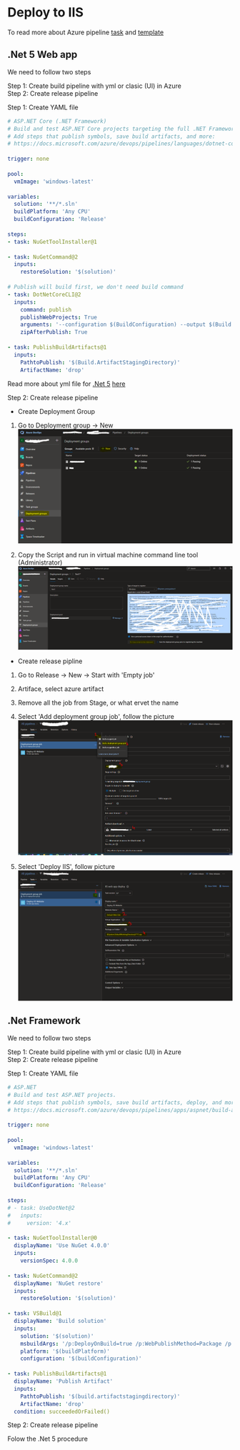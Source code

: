 # Deploy to IIS

To read more about Azure pipeline [task](https://docs.microsoft.com/en-us/azure/devops/pipelines/tasks/?view=azure-devops) and [template](https://github.com/microsoft/azure-pipelines-yaml)

## .Net 5 Web app

We need to follow two steps

  Step 1: Create build pipeline with yml or clasic (UI) in Azure  
  Step 2: Create release pipeline

Step 1: Create YAML file

```yml
# ASP.NET Core (.NET Framework)
# Build and test ASP.NET Core projects targeting the full .NET Framework.
# Add steps that publish symbols, save build artifacts, and more:
# https://docs.microsoft.com/azure/devops/pipelines/languages/dotnet-core

trigger: none

pool:
  vmImage: 'windows-latest'

variables:
  solution: '**/*.sln'
  buildPlatform: 'Any CPU'
  buildConfiguration: 'Release'

steps:
- task: NuGetToolInstaller@1

- task: NuGetCommand@2
  inputs:
    restoreSolution: '$(solution)'

# Publish will build first, we don't need build command
- task: DotNetCoreCLI@2
  inputs:
    command: publish
    publishWebProjects: True
    arguments: '--configuration $(BuildConfiguration) --output $(Build.ArtifactStagingDirectory)'
    zipAfterPublish: True

- task: PublishBuildArtifacts@1
  inputs:
    PathtoPublish: '$(Build.ArtifactStagingDirectory)'
    ArtifactName: 'drop'
```

Read more about yml file for [.Net 5](https://docs.microsoft.com/azure/devops/pipelines/languages/dotnet-core) [here](https://docs.microsoft.com/en-us/azure/devops/pipelines/apps/cd/deploy-webdeploy-iis-deploygroups?view=azure-devops)

Step 2: Create release pipeline

* Create Deployment Group

1. Go to Deployment group -> New ![DeploymentGroup](DeploymentGroup.PNG)

2. Copy the Script and run in virtual machine command line tool (Administrator) ![DeploymentGroup](https://github.com/MofaggolHoshen/Exercises/blob/master/ThinkThrough/AzureCICDPipline/DeployToVMIIS/DeploymentGroup2.PNG)

* Create release pipline

1. Go to Release -> New -> Start with 'Empty job'

2. Artiface, select azure artifact

3. Remove all the job from Stage, or what ervet the name

4. Select 'Add deployment group job', follow the picture ![Release](ReleasePipline.png)

5. Select 'Deploy IIS', follow picture ![Release](https://github.com/MofaggolHoshen/Exercises/blob/master/ThinkThrough/AzureCICDPipline/DeployToVMIIS/ReleasePipline2.PNG)

## .Net Framework

We need to follow two steps

  Step 1: Create build pipeline with yml or clasic (UI) in Azure  
  Step 2: Create release pipeline

Step 1: Create YAML file

```yml
# ASP.NET
# Build and test ASP.NET projects.
# Add steps that publish symbols, save build artifacts, deploy, and more:
# https://docs.microsoft.com/azure/devops/pipelines/apps/aspnet/build-aspnet-4

trigger: none

pool:
  vmImage: 'windows-latest'

variables:
  solution: '**/*.sln'
  buildPlatform: 'Any CPU'
  buildConfiguration: 'Release'

steps:
# - task: UseDotNet@2
#   inputs:
#     version: '4.x'

- task: NuGetToolInstaller@0
  displayName: 'Use NuGet 4.0.0'
  inputs:
    versionSpec: 4.0.0

- task: NuGetCommand@2
  displayName: 'NuGet restore'
  inputs:
    restoreSolution: '$(solution)'

- task: VSBuild@1
  displayName: 'Build solution'
  inputs:
    solution: '$(solution)'
    msbuildArgs: '/p:DeployOnBuild=true /p:WebPublishMethod=Package /p:PackageAsSingleFile=true /p:SkipInvalidConfigurations=true /p:PackageLocation="$(build.artifactStagingDirectory)"'
    platform: '$(buildPlatform)'
    configuration: '$(buildConfiguration)'

- task: PublishBuildArtifacts@1
  displayName: 'Publish Artifact'
  inputs:
    PathtoPublish: '$(build.artifactstagingdirectory)'
    ArtifactName: 'drop'
  condition: succeededOrFailed()
```

Step 2: Create release pipeline

Folow the .Net 5 procedure
